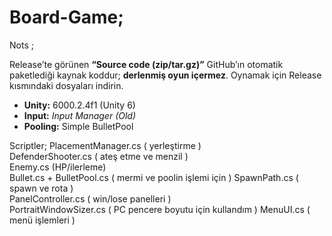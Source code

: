 # Board-Game;

Nots ;

Release’te görünen **“Source code (zip/tar.gz)”** GitHub’ın otomatik paketlediği kaynak koddur; **derlenmiş oyun içermez**. Oynamak için Release kısmındaki dosyaları indirin.

- **Unity:** 6000.2.4f1 (Unity 6)
- **Input:** *Input Manager (Old)* 
- **Pooling:** Simple BulletPool

Scriptler;
PlacementManager.cs ( yerleştirme )  
DefenderShooter.cs ( ateş etme ve menzil )  
Enemy.cs (HP/ilerleme)  
Bullet.cs + BulletPool.cs ( mermi ve poolin işlemi için )
SpawnPath.cs ( spawn ve rota )  
PanelController.cs ( win/lose panelleri )  
PortraitWindowSizer.cs ( PC pencere boyutu için kullandım )
MenuUI.cs ( menü işlemleri )
